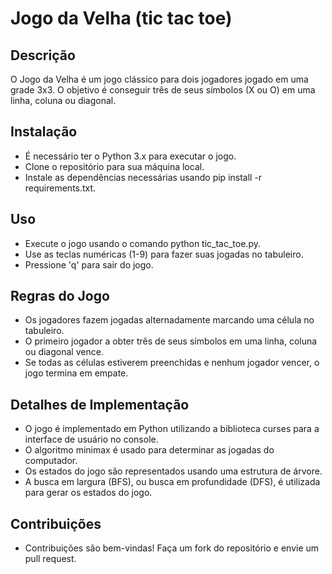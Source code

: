 
# Jogo da Velha (tic tac toe)

## Descrição
O Jogo da Velha é um jogo clássico para dois jogadores jogado em uma grade 3x3. O objetivo é conseguir três de seus símbolos (X ou O) em uma linha, coluna ou diagonal.

## Instalação
- É necessário ter o Python 3.x para executar o jogo.
- Clone o repositório para sua máquina local.
- Instale as dependências necessárias usando pip install -r requirements.txt.

## Uso
- Execute o jogo usando o comando python tic_tac_toe.py.
- Use as teclas numéricas (1-9) para fazer suas jogadas no tabuleiro.
- Pressione 'q' para sair do jogo.

## Regras do Jogo
- Os jogadores fazem jogadas alternadamente marcando uma célula no tabuleiro.
- O primeiro jogador a obter três de seus símbolos em uma linha, coluna ou diagonal vence.
- Se todas as células estiverem preenchidas e nenhum jogador vencer, o jogo termina em empate.

## Detalhes de Implementação
- O jogo é implementado em Python utilizando a biblioteca curses para a interface de usuário no console.
- O algoritmo minimax é usado para determinar as jogadas do computador.
- Os estados do jogo são representados usando uma estrutura de árvore.
- A busca em largura (BFS), ou busca em profundidade (DFS), é utilizada para gerar os estados do jogo.

## Contribuições
- Contribuições são bem-vindas! Faça um fork do repositório e envie um pull request.
